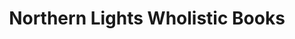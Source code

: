 ---
title: "Northern Lights Wholistic Books"
url: /fort-collins/northern-lights-wholistic-books/
shop: Bücher
---